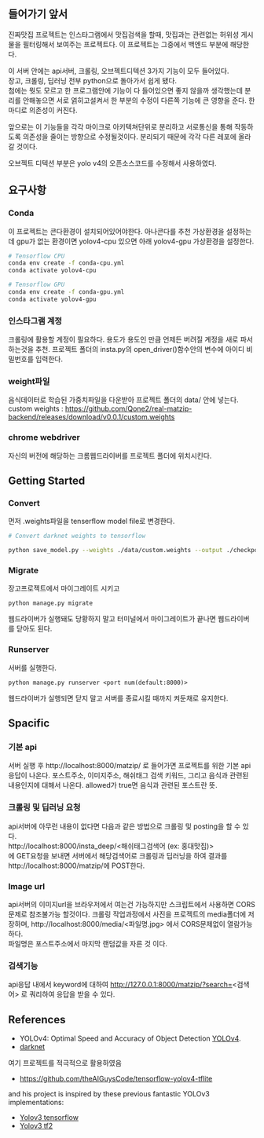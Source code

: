 ## 들어가기 앞서
진짜맛집 프로젝트는 인스타그램에서 맛집검색을 할때, 
맛집과는 관련없는 허위성 게시물을 필터링해서 보여주는 프로젝트다.
이 프로젝트는 그중에서 백엔드 부분에 해당한다.

이 서버 안에는 api서버, 크롤링, 오브젝트디텍션 3가지 기능이 모두 들어있다.  
장고, 크롤링, 딥러닝 전부 python으로 돌아가서 쉽게 됐다.  
첨에는 뭣도 모르고 한 프로그램안에 기능이 다 들어있으면 좋지 않을까 생각했는데
분리를 안해놓으면 서로 얽히고설켜서 한 부분의 수정이 다른쪽 기능에 큰 영향을 준다.
한마디로 의존성이 커진다.

앞으로는 이 기능들을 각각 마이크로 아키텍쳐단위로 분리하고
서로통신을 통해 작동하도록 의존성을 줄이는 방향으로 수정될것이다.
분리되기 때문에 각각 다른 레포에 올라갈 것이다.

오브젝트 디텍션 부분은 yolo v4의 오픈소스코드를 수정해서 사용하였다.

## 요구사항

### Conda
이 프로젝트는 콘다환경이 설치되어있어야한다. 아나콘다를 추천
가상환경을 설정하는데
gpu가 없는 환경이면 yolov4-cpu
있으면 아래 yolov4-gpu 가상환경을 설정한다.

```bash
# Tensorflow CPU
conda env create -f conda-cpu.yml
conda activate yolov4-cpu

# Tensorflow GPU
conda env create -f conda-gpu.yml
conda activate yolov4-gpu
```

### 인스타그램 계정
크롤링에 활용할 계정이 필요하다.
용도가 용도인 만큼 언제든 버려질 계정을 새로 파서 하는것을 추천.
프로젝트 폴더의 insta.py의 open_driver()함수안의 변수에 아이디 비밀번호를 입력한다.

### weight파일
음식데이터로 학습된 가중치파일을 다운받아 프로젝트 폴더의
data/ 안에 넣는다.
custom weights : https://github.com/Qone2/real-matzip-backend/releases/download/v0.0.1/custom.weights

### chrome webdriver
자신의 버전에 해당하는 크롬웹드라이버를 프로젝트 폴더에 위치시킨다.

## Getting Started

### Convert
먼저 .weights파일을 tenserflow model file로 변경한다.

```bash
# Convert darknet weights to tensorflow

python save_model.py --weights ./data/custom.weights --output ./checkpoints/custom-416 --input_size 416 --model yolov4 

```

### Migrate
장고프로젝트에서 마이그레이트 시키고
```
python manage.py migrate
```
웹드라이버가 실행돼도 당황하지 말고 터미널에서 마이그레이트가 끝나면 웹드라이버를 닫아도 된다.

### Runserver
서버를 실행한다.
```
python manage.py runserver <port num(default:8000)>
```
웹드라이버가 실행되면 닫지 말고 서버를 종료시킬 때까지 켜둔채로 유지한다.

## Spacific
### 기본 api
서버 실행 후
http://localhost:8000/matzip/
로 들어가면 프로젝트를 위한 기본 api 응답이 나온다.
포스트주소, 이미지주소, 해쉬태그 검색 키워드, 그리고 음식과 관련된 내용인지에 대해서 나온다. allowed가 true면 음식과 관련된 포스트란 뜻.

### 크롤링 및 딥러닝 요청
api서버에 아무런 내용이 없다면 다음과 같은 방법으로 크롤링 및 posting을 할 수 있다.  
http://localhost:8000/insta_deep/<해쉬태그검색어 (ex: 홍대맛집)>  
에 GET요청을 보내면 서버에서 해당검색어로 크롤링과 딥러닝을 하여 결과를 http://localhost:8000/matzip/에 POST한다.

### Image url
api서버의 이미지url을 브라우저에서 여는건 가능하지만 스크립트에서 사용하면 CORS문제로 참조불가능 할것이다. 크롤링 작업과정에서 사진을 프로젝트의 media폴더에 저장하며, 
http://localhost:8000/media/<파일명.jpg> 에서 CORS문제없이 열람가능하다.  
파일명은 포스트주소에서 마지막 랜덤값을 자른 것 이다.

### 검색기능
api응답 내에서 keyword에 대하여 http://127.0.0.1:8000/matzip/?search=<검색어>
로 쿼리하여 응답을 받을 수 있다.




## References

  * YOLOv4: Optimal Speed and Accuracy of Object Detection [YOLOv4](https://arxiv.org/abs/2004.10934).
  * [darknet](https://github.com/AlexeyAB/darknet)
  
  여기 프로젝트를 적극적으로 활용하였음
  * https://github.com/theAIGuysCode/tensorflow-yolov4-tflite

   and his project is inspired by these previous fantastic YOLOv3 implementations:
  * [Yolov3 tensorflow](https://github.com/YunYang1994/tensorflow-yolov3)
  * [Yolov3 tf2](https://github.com/zzh8829/yolov3-tf2)